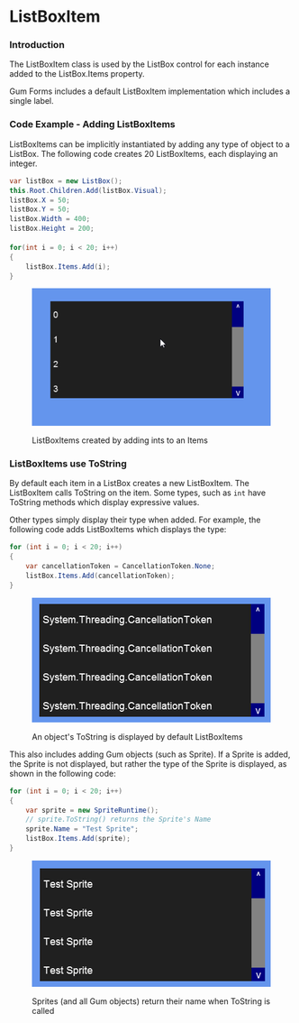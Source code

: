 # ListBoxItem

### Introduction

The ListBoxItem class is used by the ListBox control for each instance added to the ListBox.Items property.

Gum Forms includes a default ListBoxItem implementation which includes a single label.

### Code Example - Adding ListBoxItems

ListBoxItems can be implicitly instantiated by adding any type of object to a ListBox. The following code creates 20 ListBoxItems, each displaying an integer.

```csharp
var listBox = new ListBox();
this.Root.Children.Add(listBox.Visual);
listBox.X = 50;
listBox.Y = 50;
listBox.Width = 400;
listBox.Height = 200;

for(int i = 0; i < 20; i++)
{
    listBox.Items.Add(i);
}
```

<figure><img src="../../../../.gitbook/assets/09_09 13 40.gif" alt=""><figcaption><p>ListBoxItems created by adding ints to an Items</p></figcaption></figure>

### ListBoxItems use ToString

By default each item in a ListBox creates a new ListBoxItem. The ListBoxItem calls ToString on the item. Some types, such as `int` have ToString methods which display expressive values.

Other types simply display their type when added. For example, the following code adds ListBoxItems which displays the type:

```csharp
for (int i = 0; i < 20; i++)
{
    var cancellationToken = CancellationToken.None;
    listBox.Items.Add(cancellationToken);
}
```

<figure><img src="../../../../.gitbook/assets/image (1) (1) (1) (1) (1) (1) (1).png" alt=""><figcaption><p>An object's ToString is displayed by default ListBoxItems</p></figcaption></figure>

This also includes adding Gum objects (such as Sprite). If a Sprite is added, the Sprite is not displayed, but rather the type of the Sprite is displayed, as shown in the following code:

```csharp
for (int i = 0; i < 20; i++)
{
    var sprite = new SpriteRuntime();
    // sprite.ToString() returns the Sprite's Name
    sprite.Name = "Test Sprite";
    listBox.Items.Add(sprite);
}
```

<figure><img src="../../../../.gitbook/assets/image (1) (1) (1) (1) (1) (1) (1) (1).png" alt=""><figcaption><p>Sprites (and all Gum objects) return their name when ToString is called</p></figcaption></figure>

